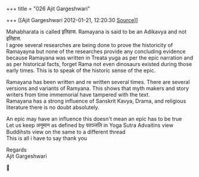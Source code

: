 +++
title = "026 Ajit Gargeshwari"

+++
[[Ajit Gargeshwari	2012-01-21, 12:20:30 [Source](https://groups.google.com/g/samskrita/c/KUNziKm9fDQ)]]



Mahabharata is called इतिहास. Ramayana is said to be an Adikavya and not इतिहास.  
I agree several researches are being done to prove the historicity of Ramayayna but none of the researches provide any concluding evidence because Ramayana was written in Treata yuga as per the epic narration and as per historical facts, forget Rama not even dinosaurs existed during those early times. This is to speak of the historic sense of the epic.  
  
Ramayana has been written and re written several times. There are several versions and variants of Ramyana. This shows that myth makers and story writers from time immemorial have tampered with the text.  
Ramayana has a strong influence of Sanskrit Kavya, Drama, and religious literature there is no doubt absolutely.  
  
An epic may have an influence this doesn't mean an epic has to be true  
Let us keep अनुमान as defined by पतञ्जलि in Yoga Sutra Advaitins view Buddihsts view on the same to a different thread  
This is all i have to say thank you  
  
Regards  
Ajit Gargeshwari




